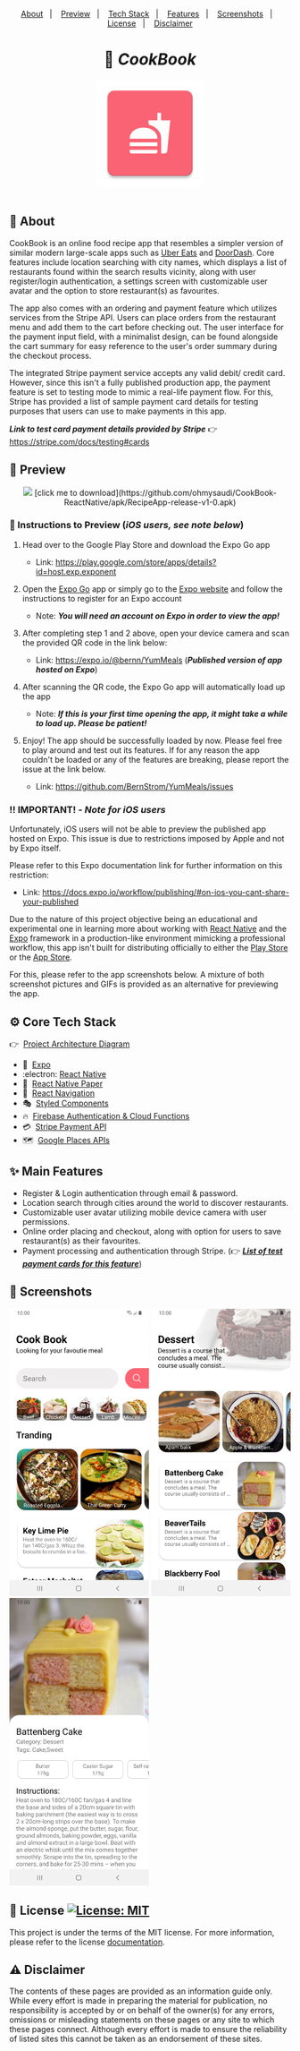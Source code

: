 <p align="center">
  <a href="#calling-about">About</a>&nbsp;&nbsp;&nbsp;|&nbsp;&nbsp;&nbsp;
  <a href="#eyes-preview">Preview</a>&nbsp;&nbsp;&nbsp;|&nbsp;&nbsp;&nbsp;
  <a href="#gear-core-tech-stack">Tech Stack</a>&nbsp;&nbsp;&nbsp;|&nbsp;&nbsp;&nbsp;
  <a href="#sparkles-main-features">Features</a>&nbsp;&nbsp;&nbsp;|&nbsp;&nbsp;&nbsp;
  <a href="#camera_flash-screenshots">Screenshots</a>&nbsp;&nbsp;&nbsp;|&nbsp;&nbsp;&nbsp;
  <a href="#memo-license-">License</a>&nbsp;&nbsp;&nbsp;|&nbsp;&nbsp;&nbsp;
  <a href="#warning-disclaimer">Disclaimer</a>
</p>

<h1 align="center">
  🍩 <em>CookBook</em>
</h1>

<div align="center">
  <img src="./screenshots/App_Icon.png" alt="App brand icon" />
</div>

<br />

## :calling: About

CookBook is an online food recipe app that resembles a simpler version of similar modern large-scale apps such as [Uber Eats](https://www.ubereats.com/ 'Uber Eats') and [DoorDash](https://www.doordash.com/ 'DoorDash'). Core features include location searching with city names, which displays a list of restaurants found within the search results vicinity, along with user register/login authentication, a settings screen with customizable user avatar and the option to store restaurant(s) as favourites.

The app also comes with an ordering and payment feature which utilizes services from the Stripe API. Users can place orders from the restaurant menu and add them to the cart before checking out. The user interface for the payment input field, with a minimalist design, can be found alongside the cart summary for easy reference to the user's order summary during the checkout process.

The integrated Stripe payment service accepts any valid debit/ credit card. However, since this isn't a fully published production app, the payment feature is set to testing mode to mimic a real-life payment flow. For this, Stripe has provided a list of sample payment card details for testing purposes that users can use to make payments in this app.

_**Link to test card payment details provided by Stripe**_ 👉&nbsp; https://stripe.com/docs/testing#cards

## :eyes: Preview

<div align="center">
  <img src="./screenshots/Screen-Recording-Cook-Book.gif" width="250">
   [click me to download](https://github.com/ohmysaudi/CookBook-ReactNative/apk/RecipeApp-release-v1-0.apk)
</div>

### :1234: Instructions to Preview (_iOS users, see note below_)

1. Head over to the Google Play Store and download the Expo Go app

   - Link: https://play.google.com/store/apps/details?id=host.exp.exponent

2. Open the [Expo Go](https://play.google.com/store/apps/details?id=host.exp.exponent 'Expo Go') app or simply go to the [Expo website](https://expo.io/ 'Expo') and follow the instructions to register for an Expo account

   - Note: _**You will need an account on Expo in order to view the app!**_

3. After completing step 1 and 2 above, open your device camera and scan the provided QR code in the link below:

   - Link: https://expo.io/@bernn/YumMeals (_**Published version of app hosted on Expo**_)

4. After scanning the QR code, the Expo Go app will automatically load up the app

   - Note: _**If this is your first time opening the app, it might take a while to load up. Please be patient!**_

5. Enjoy! The app should be successfully loaded by now. Please feel free to play around and test out its features. If for any reason the app couldn't be loaded or any of the features are breaking, please report the issue at the link below.

   - Link: https://github.com/BernStrom/YumMeals/issues

### :bangbang: IMPORTANT! - _Note for iOS users_

Unfortunately, iOS users will not be able to preview the published app hosted on Expo. This issue is due to restrictions imposed by Apple and not by Expo itself.

Please refer to this Expo documentation link for further information on this restriction:

- Link: https://docs.expo.io/workflow/publishing/#on-ios-you-cant-share-your-published

Due to the nature of this project objective being an educational and experimental one in learning more about working with [React Native](https://reactnative.dev/ 'React Native') and the [Expo](https://expo.io/ 'Expo') framework in a production-like environment mimicking a professional workflow, this app isn't built for distributing officially to either the [Play Store](https://play.google.com/store 'Google Play Store') or the [App Store](https://www.apple.com/app-store/ 'App Store').

For this, please refer to the app screenshots below. A mixture of both screenshot pictures and GIFs is provided as an alternative for previewing the app.

## :gear: Core Tech Stack

👉&nbsp; [Project Architecture Diagram](https://lucid.app/lucidchart/invitations/accept/inv_6fab6816-4e33-4ab2-9039-1cab4f972b3d 'YumMeals App Architecture Diagram')

- :arrow_up_small:&nbsp; [Expo](https://expo.io/ 'Expo')
- :electron:&nbsp;[React Native](https://reactnative.dev/ 'React Native')
- :page_with_curl:&nbsp; [React Native Paper](https://callstack.github.io/react-native-paper/index.html 'React Native Paper')
- :link:&nbsp; [React Navigation](https://reactnavigation.org/ 'React Navigation')
- :performing_arts:&nbsp; [Styled Components](https://styled-components.com/ 'Styled Components')
- :fire:&nbsp; [Firebase Authentication & Cloud Functions](https://firebase.google.com/)
- :credit_card:&nbsp; [Stripe Payment API](https://stripe.com/docs/payments 'Stripe Payments')
- :world_map:&nbsp; [Google Places APIs](https://developers.google.com/maps/documentation/places/web-service/overview 'Google Places APIs')

## :sparkles: Main Features

- Register & Login authentication through email & password.
- Location search through cities around the world to discover restaurants.
- Customizable user avatar utilizing mobile device camera with user permissions.
- Online order placing and checkout, along with option for users to save restaurant(s) as their favourites.
- Payment processing and authentication through Stripe. (👉&nbsp;_**[List of test payment cards for this feature](https://stripe.com/docs/testing#cards 'Test card details by Stripe')**_)

## :camera_flash: Screenshots

<p>
    <img src="./screenshots/Screenshot_Cook Book_1.jpg" width="250">
    <img src="./screenshots/Screenshot_Cook Book_2.jpg" width="250">
    <img src="./screenshots/Screenshot_Cook Book_3.jpg" width="250">
</p>

## :memo: License <a aria-label="YumMeals is free to use" href="https://choosealicense.com/licenses/mit/" target="_blank"><img alt="License: MIT" src="https://img.shields.io/badge/License-MIT-success.svg?style=flat-square&color=33CC12" target="_blank" /></a>

This project is under the terms of the MIT license. For more information, please refer to the license [documentation](LICENSE.md).

## :warning: Disclaimer

The contents of these pages are provided as an information guide only. While every effort is made in preparing the material for publication, no responsibility is accepted by or on behalf of the owner(s) for any errors, omissions or misleading statements on these pages or any site to which these pages connect. Although every effort is made to ensure the reliability of listed sites this cannot be taken as an endorsement of these sites.
